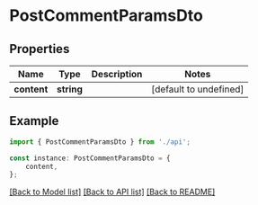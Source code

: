 # PostCommentParamsDto


## Properties

Name | Type | Description | Notes
------------ | ------------- | ------------- | -------------
**content** | **string** |  | [default to undefined]

## Example

```typescript
import { PostCommentParamsDto } from './api';

const instance: PostCommentParamsDto = {
    content,
};
```

[[Back to Model list]](../README.md#documentation-for-models) [[Back to API list]](../README.md#documentation-for-api-endpoints) [[Back to README]](../README.md)
